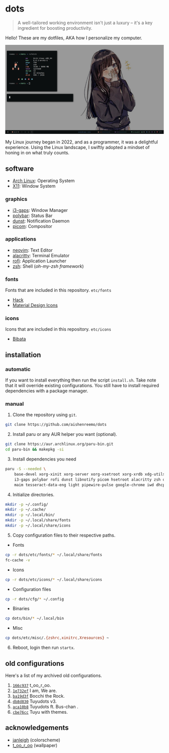 # dots
> A well-tailored working environment isn't just a luxury – it's a key ingredient for boosting productivity.

Hello! These are my dotfiles, AKA how I personalize my computer.

![](preview.png)

My Linux journey began in 2022, and as a programmer, it was a delightful experience.
Using the Linux landscape, I swiftly adopted a mindset of honing in on what truly counts. 

## software

- [Arch Linux](https://archlinux.org/): Operating System
- [X11](https://en.wikipedia.org/wiki/X_Window_System): Window System

### graphics
- [i3-gaps](https://github.com/Airblader/i3): Window Manager
- [polybar](https://github.com/polybar/polybar): Status Bar
- [dunst](https://github.com/dunst-project/dunst): Notification Daemon 
- [picom](https://github.com/yshui/picom): Compositor

### applications
- [neovim](https://neovim.io/): Text Editor
- [alacritty](https://github.com/alacritty/alacritty): Terminal Emulator
- [rofi](https://github.com/davatorium/rofi): Application Launcher
- [zsh](https://www.zsh.org/): Shell (_oh-my-zsh framework_)

### fonts 
Fonts that are included in this repository. `etc/fonts`
- [Hack](https://github.com/source-foundry/Hack)
- [Material Design Icons](https://github.com/google/material-design-icons)

### icons
Icons that are included in this repository. `etc/icons`
- [Bibata](https://github.com/ful1e5/Bibata_Cursor)

## installation

### automatic
If you want to install everything then run the script `install.sh`. Take note that it will override existing configurations. You still have to install required dependencies with a package manager.

### manual
1. Clone the repository using `git`.
```sh
git clone https://github.com/aishenreemo/dots
```

2. Install paru or any AUR helper you want (optional).
```sh
git clone https://aur.archlinux.org/paru-bin.git
cd paru-bin && makepkg -si
```

3. Install dependencies you need
```sh
paru -S --needed \
    base-devel xorg-xinit xorg-server xorg-xsetroot xorg-xrdb xdg-utils xcb-util-xrm \
    i3-gaps polybar rofi dunst libnotify picom hsetroot alacritty zsh oh-my-zsh-git \
    maim tesseract-data-eng light pipewire-pulse google-chrome iwd dhcpcd xclip xorg-xrandr
```

4. Initialize directories.
```sh
mkdir -p ~/.config/
mkdir -p ~/.cache/
mkdir -p ~/.local/bin/
mkdir -p ~/.local/share/fonts
mkdir -p ~/.local/share/icons
```

5. Copy configuration files to their respective paths.
- Fonts
```sh
cp -r dots/etc/fonts/* ~/.local/share/fonts
fc-cache -v
```

- Icons
```sh
cp -r dots/etc/icons/* ~/.local/share/icons
```

- Configuration files
```sh
cp -r dots/cfg/* ~/.config
```

- Binaries
```sh
cp dots/bin/* ~/.local/bin
```

- Misc

```sh
cp dots/etc/misc/.{zshrc,xinitrc,Xresources} ~
```

6. Reboot, login then run `startx`.

## old configurations
Here's a list of my archived old configurations.
1. [`166c937`](https://github.com/aishenreemo/dots/tree/166c937985d566ce8c61797946d6442beab4638c) t_oo_r_oo.
2. [`1e732ef`](https://github.com/aishenreemo/dots/tree/1e732ef954dbd08ffe519d8f11ac1a0596d500d9) I am, We are.
3. [`ba19d3f`](https://github.com/aishenreemo/dots/tree/ba19d3fc0e2dbaa752db99e845eea98ebf14c4ad) Bocchi the Rock.
4. [`db8d830`](https://github.com/aishenreemo/dots/tree/db8d83053b5d02dc80ba933cc9417e98ed4d1054) Tuyudots v3.
5. [`aca10b8`](https://github.com/aishenreemo/dots/tree/aca10b83db5cbdf545f2f0e738a347d2a0358489) Tuyudots ft. Bus-chan .
6. [`cbe76cc`](https://github.com/aishenreemo/dots/tree/cbe76cc88a14ee0d4a1256bc95919396c5461a12) Tuyu with themes.

## acknowledgements
- [janleigh](https://github.com/janleigh) (colorscheme)
- [t_oo_r_oo](https://www.instagram.com/t_oo_r_oo/) (wallpaper)
